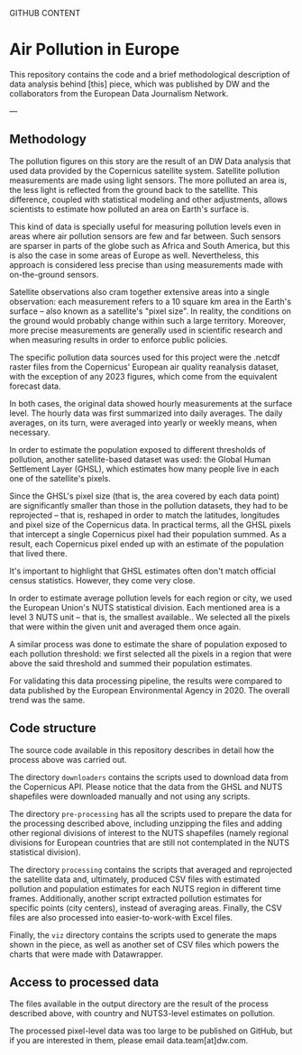 GITHUB CONTENT

# Air Pollution in Europe

This repository contains the code and a brief methodological description of data analysis behind [this] piece, which was published by DW and the collaborators from the European Data Journalism Network.

—

## Methodology
The pollution figures on this story are the result of an DW Data analysis that used data provided by the Copernicus satellite system. Satellite pollution measurements are made using light sensors. The more polluted an area is, the less light is reflected from the ground back to the satellite. This difference, coupled with statistical modeling and other adjustments, allows scientists to estimate how polluted an area on Earth's surface is. 

This kind of data is specially useful for measuring pollution levels even in areas where air pollution sensors are few and far between. Such sensors are sparser in parts of the globe such as Africa and South America, but this is also the case in some areas of Europe as well. Nevertheless, this approach is considered less precise than using measurements made with on-the-ground sensors. 

Satellite observations also cram together extensive areas into a single observation: each measurement refers to a 10 square km area in the Earth's surface – also known as a satellite's "pixel size". In reality, the conditions on the ground would probably change within such a large territory. Moreover, more precise measurements are generally used in scientific research and when measuring results in order to enforce public policies.

The specific pollution data sources used for this project were the .netcdf raster files from the Copernicus' European air quality reanalysis dataset, with the exception of any 2023 figures, which come from the equivalent forecast data. 

In both cases, the original data showed hourly measurements at the surface level. The hourly data was first summarized into daily averages. The daily averages, on its turn, were averaged into yearly or weekly means, when necessary.

In order to estimate the population exposed to different thresholds of pollution, another satellite-based dataset was used: the Global Human Settlement Layer (GHSL), which estimates how many people live in each one of the satellite's pixels. 

Since the GHSL's pixel size (that is, the area covered by each data point) are significantly smaller than those in the pollution datasets, they had to be reprojected – that is, reshaped in order to match the latitudes, longitudes and pixel size of the Copernicus data. In practical terms, all the GHSL pixels that intercept a single Copernicus pixel had their population summed. As a result, each Copernicus pixel ended up with an estimate of the population that lived there.

It's important to highlight that GHSL estimates often don't match official census statistics. However, they come very close.

In order to estimate average pollution levels for each region or city, we used the European Union's NUTS statistical division. Each mentioned area is a level 3 NUTS unit – that is, the smallest available.. We selected all the pixels that were within the given unit and averaged them once again. 

A similar process was done to estimate the share of population exposed to each pollution threshold: we first selected all the pixels in a region that were above the said threshold and summed their population estimates.

For validating this data processing pipeline, the results were compared to data published by the European Environmental Agency in 2020. The overall trend was the same.

## Code structure
The source code available in this repository describes in detail how the process above was carried out.

The directory `downloaders` contains the scripts used to download data from the Copernicus API. Please notice that the data from the GHSL and NUTS shapefiles were downloaded manually and not using any scripts.

The directory `pre-processing` has all the scripts used to prepare the data for the processing described above, including unzipping the files and adding other regional divisions of interest to the NUTS shapefiles (namely regional divisions for European countries that are still not contemplated in the NUTS statistical division).

The directory `processing` contains the scripts that averaged and reprojected the satellite data and, ultimately, produced CSV files with estimated pollution and population estimates for each NUTS region in different time frames. Additionally, another script extracted pollution estimates for specific points (city centers), instead of averaging areas. Finally, the CSV files are also processed into easier-to-work-with Excel files.

Finally, the `viz` directory contains the scripts used to generate the maps shown in the piece, as well as another set of CSV files which powers the charts that were made with Datawrapper.


## Access to processed data

The files available in the output directory are the result of the process described above, with country and NUTS3-level estimates on pollution. 

The processed pixel-level data was too large to be published on GitHub, but if you are interested in them, please email data.team[at]dw.com. 
